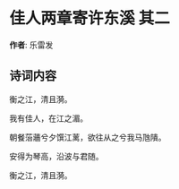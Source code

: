 # 佳人两章寄许东溪  其二

**作者**: 乐雷发

## 诗词内容

衡之江，清且漪。

我有佳人，在江之湄。

朝餐菭蘠兮夕馔江蓠，欲往从之兮我马虺隤。

安得为琴高，沿波与君随。

衡之江，清且漪。

